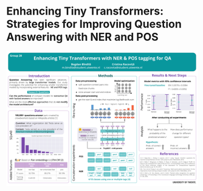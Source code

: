 # Enhancing Tiny Transformers: Strategies for Improving Question Answering with NER and POS

![poster](./poster.png)